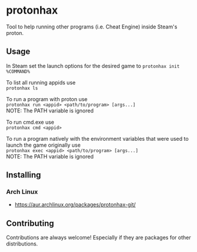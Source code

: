 # protonhax
Tool to help running other programs (i.e. Cheat Engine) inside Steam's proton.

## Usage
In Steam set the launch options for the desired game to `protonhax init %COMMAND%`

To list all running appids use\
`protonhax ls`

To run a program with proton use\
`protonhax run <appid> <path/to/program> [args...]`\
NOTE: The PATH variable is ignored

To run cmd.exe use\
`protonhax cmd <appid>`

To run a program natively with the environment variables that were used to launch the game originally use\
`protonhax exec <appid> <path/to/program> [args...]`\
NOTE: The PATH variable is ignored

## Installing
### Arch Linux
- https://aur.archlinux.org/packages/protonhax-git/

## Contributing
Contributions are always welcome! Especially if they are packages for other distributions.
